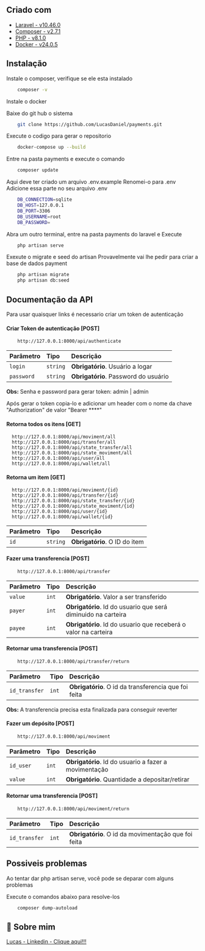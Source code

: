 
## Criado com

 - [Laravel - v10.46.0](https://laravel.com/)
 - [Composer - v2.7.1](https://getcomposer.org/)
 - [PHP - v8.1.0](https://www.php.net/downloads.php)
 - [Docker - v24.0.5](https://www.docker.com/)

## Instalação

Instale o composer, verifique se ele esta instalado

```bash
    composer -v
```

Instale o docker

Baixe do git hub o sistema

```bash
    git clone https://github.com/LucasDaniel/payments.git
```

Execute o codigo para gerar o repositorio

```bash
    docker-compose up --build
```

Entre na pasta payments e execute o comando

```bash
    composer update
```

Aqui deve ter criado um arquivo .env.example
Renomei-o para .env
Adicione essa parte no seu arquivo .env

```bash
    DB_CONNECTION=sqlite
    DB_HOST=127.0.0.1
    DB_PORT=3306
    DB_USERNAME=root
    DB_PASSWORD=
```

Abra um outro terminal, entre na pasta payments do laravel e Execute

```bash
    php artisan serve
```

Exexute o migrate e seed do artisan
Provavelmente vai lhe pedir para criar a base de dados payment

```bash
    php artisan migrate
    php artisan db:seed
```

## Documentação da API

Para usar quaisquer links é necessario criar um token de autenticação

#### Criar Token de autenticação [POST]

```bash
    http://127.0.0.1:8000/api/authenticate
```

| Parâmetro   | Tipo       | Descrição                                   |
| :---------- | :--------- | :------------------------------------------ |
| `login`     | `string` | **Obrigatório**. Usuário a logar |
| `password`  | `string` | **Obrigatório**. Password do usuário |

**Obs:** Senha e password para gerar token: admin | admin

Após gerar o token copia-lo e adicionar um header com o nome da chave "Authorization" de valor "Bearer ****"

#### Retorna todos os itens [GET]

```http
  http://127.0.0.1:8000/api/moviment/all
  http://127.0.0.1:8000/api/transfer/all
  http://127.0.0.1:8000/api/state_transfer/all
  http://127.0.0.1:8000/api/state_moviment/all
  http://127.0.0.1:8000/api/user/all
  http://127.0.0.1:8000/api/wallet/all
```

#### Retorna um item [GET]

```http
  http://127.0.0.1:8000/api/moviment/{id}
  http://127.0.0.1:8000/api/transfer/{id}
  http://127.0.0.1:8000/api/state_transfer/{id}
  http://127.0.0.1:8000/api/state_moviment/{id}
  http://127.0.0.1:8000/api/user/{id}
  http://127.0.0.1:8000/api/wallet/{id}
```

| Parâmetro   | Tipo       | Descrição                                   |
| :---------- | :--------- | :------------------------------------------ |
| `id`      | `string` | **Obrigatório**. O ID do item |

#### Fazer uma transferencia [POST]

```bash
    http://127.0.0.1:8000/api/transfer
```

| Parâmetro   | Tipo       | Descrição                                   |
| :---------- | :--------- | :------------------------------------------ |
| `value`     | `int` | **Obrigatório**. Valor a ser transferido |
| `payer`     | `int` | **Obrigatório**. Id do usuario que será diminuido na carteira |
| `payee`     | `int` | **Obrigatório**. Id do usuario que receberá o valor na carteira |

#### Retornar uma transferencia [POST]

```bash
    http://127.0.0.1:8000/api/transfer/return
```

| Parâmetro   | Tipo       | Descrição                                   |
| :---------- | :--------- | :------------------------------------------ |
| `id_transfer` | `int` | **Obrigatório**. O id da transferencia que foi feita |

**Obs:** A transferencia precisa esta finalizada para conseguir reverter

#### Fazer um depósito [POST]

```bash
    http://127.0.0.1:8000/api/moviment
```

| Parâmetro   | Tipo       | Descrição                                   |
| :---------- | :--------- | :------------------------------------------ |
| `id_user`   | `int` | **Obrigatório**. Id do usuario a fazer a movimentação |
| `value`     | `int` | **Obrigatório**. Quantidade a depositar/retirar |

#### Retornar uma transferencia [POST]

```bash
    http://127.0.0.1:8000/api/moviment/return
```

| Parâmetro   | Tipo       | Descrição                                   |
| :---------- | :--------- | :------------------------------------------ |
| `id_transfer`      | `int` | **Obrigatório**. O id da movimentação que foi feita |

## Possiveis problemas

Ao tentar dar php artisan serve, você pode se deparar com alguns problemas

Execute o comandos abaixo para resolve-los

```bash
    composer dump-autoload
```

## 🚀 Sobre mim
[Lucas - Linkedin - Clique aqui!!!](https://www.linkedin.com/in/lucas-dniel-beltrame-de-lima-rodrigues/)

